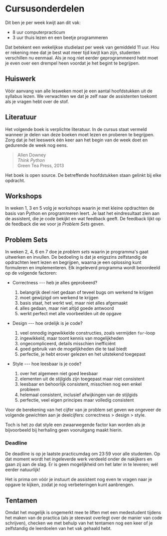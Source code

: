 # Cursusonderdelen

Dit ben je per week kwijt aan dit vak:

* 8 uur computerpracticum
* 3 uur thuis lezen en een beetje programmeren

Dat betekent een wekelijkse studielast per week van gemiddeld 11 uur. Hou er
rekening mee dat je best wat meer tijd kwijt kan zijn, studenten verschillen nu
eenmaal. Als je nog niet eerder geprogrammeerd hebt moet je even over een
drempel heen voordat je het begint te begrijpen.

## Huiswerk

Vóór aanvang van alle lesweken moet je een aantal hoofdstukken uit de syllabus
lezen. We verwachten we dat je zelf naar de assistenten toekomt als je vragen
hebt over de stof.

## Literatuur

Het volgende boek is verplichte literatuur. In de cursus staat vermeld wanneer
je delen van deze boeken moet lezen en proberen te begrijpen. Zorg dat je het
leeswerk één keer aan het begin van de week doet en gedurende de week nog eens.

> Allen Downey  
> *Think Python*  
> Green Tea Press, 2013  

Het boek is open source. De betreffende hoofdstukken staan gelinkt bij elke opdracht.

## Workshops

In weken 1, 3 en 5 volg je workshops waarin je met kleine opdrachten de basis
van Python en programmeren leert. Je laat het eindresultaat zien aan de
assistent, die je code bekijkt en wat feedback geeft. De feedback lijkt op de
feedback die we voor je *Problem Sets* geven.

## Problem Sets

In weken 2, 4, 6 en 7 doe je *problem sets* waarin je programma's gaat
uitwerken en invullen. De bedoeling is dat je enigszins zelfstandig de
opdrachten leert lezen en begrijpen, waarna je een oplossing kunt formuleren en
implementeren. Elk ingeleverd programma wordt beoordeeld op de volgende factoren:

* Correctness --- heb je alles geprobeerd?

	1. belangrijk deel niet gedaan of teveel bugs om werkend te krijgen
	2. moet gewijzigd om werkend te krijgen
	3. basis staat, het werkt wel, maar niet alles afgemaakt
	4. alles gedaan, maar niet altijd goede antwoord
	5. werkt perfect met alle voorbeelden uit de opgave

* Design --- hoe ordelijk is je code?

	1. veel onnodig ingewikkelde constructies, zoals vermijden `for`-loop
	2. ingewikkeld, maar toont kennis van mogelijkheden
	3. ongecompliceerd, details misschien inefficiënt
	4. goed gebruik van de mogelijkheden die te taal biedt
	5. perfectie, je hebt erover gelezen en het uitstekend toegepast

* Style --- hoe leesbaar is je code?

	1. over het algemeen niet goed leesbaar
	2. elementen uit de stijlgids zijn toegepast maar niet consistent
	3. leesbaar en behoorlijk consistent, misschien nog een enkel probleem
	4. helemaal consistent, inclusief afwijkingen van de stijlgids
	5. perfectie, veel eigen principes maar volledig consistent

Voor de berekening van het cijfer van je problem set geven we ongeveer de volgende gewichten aan je deelcijfers: correctness > design > style.

Toch is het zo dat style een zwaarwegende factor kan worden als je bijvoorbeeld bij herhaling geen vooruitgang maakt hierin.

### Deadline

De deadline is op je laatste practicumdag om 23:59 voor alle studenten. Op dat
moment wordt het ingeleverde werk verdeeld onder de nakijkers en gaan zij aan
de slag. Er is geen mogelijkheid om het later in te leveren; wél eerder
natuurlijk!

Het is prima om vóór je instuurt de assistent nog even te vragen naar je opgave
te kijken, zodat je nog verbeteringen kunt aanbrengen.

## Tentamen

Omdat het mogelijk is ongemerkt mee te liften met een medestudent tijdens het
maken van de practica (als je steevast overlegt over de manier van code
schrijven), checken we met behulp van het tentamen nog een keer of je
zelfstandig de leerdoelen van het vak gehaald hebt.
